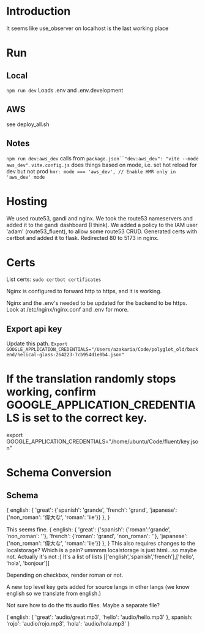# Introduction
It seems like use_observer on localhost is the last working place

# Run
## Local
`npm run dev`
Loads .env and .env.development

## AWS
see deploy_all.sh

## Notes
`npm run dev:aws_dev` calls from `package.json``"dev:aws_dev": "vite --mode aws_dev"`. `vite.config.js` does things based on mode, i.e. set hot reload for dev but not prod `hmr: mode === 'aws_dev', // Enable HMR only in 'aws_dev' mode`


# Hosting
We used route53, gandi and nginx. We took the route53 nameservers and added it to the gandi dashboard (I think). We added a policy to the IAM user 'adam' (route53_fluent), to allow some route53 CRUD. Generated certs with certbot and added it to flask. Redirected 80 to 5173 in nginx.

# Certs
List certs:
`sudo certbot certificates`

Nginx is configured to forward http to https, and it is working.

Nginx and the .env's needed to be updated for the backend to be https. Look at /etc/nginx/nginx.conf and .env for more.

## Export api key
Update this path.
`Export GOOGLE_APPLICATION_CREDENTIALS="/Users/azakaria/Code/polyglot_old/backend/helical-glass-264223-7cb954d1e0b4.json"`

# If the translation randomly stops working, confirm GOOGLE_APPLICATION_CREDENTIALS is set to the correct key.
export GOOGLE_APPLICATION_CREDENTIALS="/home/ubuntu/Code/fluent/key.json"


# Schema Conversion
## Schema
{
english: {
  'great': {'spanish': 'grande', 'french': 'grand', 'japanese': {'non_roman': '偉大な', 'roman': 'iie'}}
  },
}

This seems fine.
{
english: {
  'great': {'spanish': {'roman':'grande', 'non_roman': ''}, 'french': {'roman': 'grand', 'non_roman': ''}, 'japanese': {'non_roman': '偉大な', 'roman': 'iie'}}
  },
}
This also requires changes to the localstorage? Which is a pain? ummmm localstorage is just html...so maybe not. Actually it's not :)
It's a list of lists
[['english','spanish','french'],['hello', 'hola', 'bonjour']]

Depending on checkbox, render roman or not.

A new top level key gets added for source langs in other langs (we know english so we translate from english.)

Not sure how to do the tts audio files. Maybe a separate file?

{
english: {
  'great': 'audio/great.mp3',
  'hello': 'audio/hello.mp3'
  },
spanish: 
  'rojo': 'audio/rojo.mp3',
  'hola': 'audio/hola.mp3'
}



